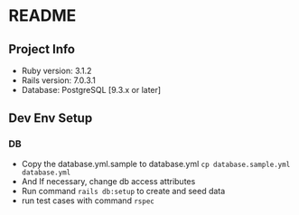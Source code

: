# README

## Project Info
* Ruby version: 3.1.2
* Rails version: 7.0.3.1
* Database: PostgreSQL [9.3.x or later]

## Dev Env Setup
### DB
- Copy the database.yml.sample to database.yml `cp database.sample.yml database.yml`
- And If necessary, change db access attributes
- Run command `rails db:setup` to create and seed data
- run test cases with command `rspec`
